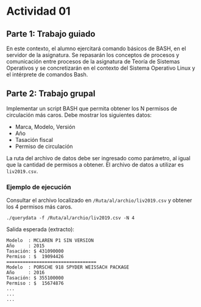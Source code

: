 # Actividad 01

## Parte 1: Trabajo guiado

En este contexto, el alumno ejercitará comando básicos de BASH, en el servidor de la asignatura. Se repasarán los conceptos de procesos y comunicación entre procesos de la asignatura de Teoría de Sistemas Operativos y se concretizarán en el contexto del Sistema Operativo Linux y el intérprete de comandos Bash.

## Parte 2: Trabajo grupal

Implementar un script BASH que permita obtener los N permisos de circulación más caros. Debe mostrar los siguientes datos:

* Marca, Modelo, Versión
* Año
* Tasación fiscal
* Permiso de circulación

La ruta del archivo de datos debe ser ingresado como parámetro, al igual que la cantidad de permisos a obtener. El archivo de datos a utilizar es ```liv2019.csv```.

### Ejemplo de ejecución

Consultar el archivo localizado en ```/Ruta/al/archio/liv2019.csv``` y obtener los 4 permisos más caros.

```
./querydata -f /Ruta/al/archio/liv2019.csv -N 4
```

Salida esperada (extracto):

```
Modelo  : MCLAREN P1 SIN VERSION
Año     : 2015
Tasación: $ 431090000
Permiso : $  19094426
=================================
Modelo  : PORSCHE 918 SPYDER WEISSACH PACKAGE
Año     : 2016
Tasación: $ 355100000
Permiso : $  15674876
...
...
...
```

